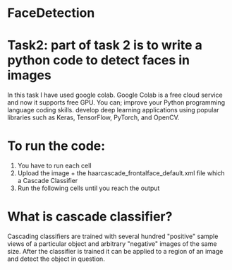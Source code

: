 # FaceDetection
# Task2: part of task 2 is to write a python code to detect faces in images

In this task I have used google colab. Google Colab is a free cloud service and now it supports free GPU. You can; improve your Python programming language coding skills. develop deep learning applications using popular libraries such as Keras, TensorFlow, PyTorch, and OpenCV.

# To run the code: 
1. You have to run each cell 
2. Upload the image + the haarcascade_frontalface_default.xml file which a Cascade Classifier
3. Run the following cells until you reach the output

# What is cascade classifier?
Cascading classifiers are trained with several hundred "positive" sample views of a particular object and arbitrary "negative" images of the same size. After the classifier is trained it can be applied to a region of an image and detect the object in question.

